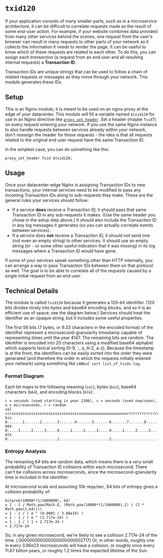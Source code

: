 # ``txid120``

If your application consists of many smaller parts, such as in a microservice architecture, it can be difficult to correlate requests made as the result of some end-user action.  For example, if your website combines data provided from many other services behind the scenes, one request from the user's browser can result in many requests to other parts of your network as it collects the information it needs to render the page.  It can be useful to know which of these requests are related to each other.  To do this, you can assign each _transaction_ (a request from an end user and all resulting internal requests) a __Transaction ID__.

Transaction IDs are unique strings that can be used to follow a chain of related requests or messages as they move through your network. This module generates these IDs.

## Setup

This is an Nginx module; it is meant to be used on an nginx proxy at the edge of your datacenter.  This module will fill a variable named ``$txid120`` for use in an Nginx directive like [``proxy_set_header``](http://nginx.org/en/docs/http/ngx_http_proxy_module.html#proxy_set_header). Set a header (maybe ``Txid``?) on every request entering your network.  If you use the same Nginx instance to also handle requests between services already within your network, don't reassign the header for those requests - the idea is that all requests related to the original end user request have the same Transaction ID.

In the simplest case, you can do something like this:

```
proxy_set_header Txid $txid120;
```

## Usage

Once your datacenter-edge Nginx is assigning Transaction IDs to new transactions, your internal services need to be modified to pass any incoming Transaction IDs along to sub-requests they make.  These are the general rules your services should follow:

* If a service **does** receive a Transaction ID, it should pass that same Transaction ID in any sub-requests it makes. (Use the same header you chose in the setup step above.)  It should also include the Transaction ID in any log messages it generates (so you can actually correlate events between services).
* If a service does **not** receive a Transaction ID, it should not send one (not even an empty string) to other services. It should use an empty string (or ``-`` or some other useful indication that it was missing) in its log messages where a Transaction ID would have gone.

If some of your services speak something other than HTTP internally, you can arrange a way to pass Transaction IDs between them on that protocol as well.  The goal is to be able to correlate all of the requests caused by a single initial request from an end user.

## Technical Details

The module is called ``txid120`` because it generates a 120-bit identifier.  (120 bits divides nicely into bytes and base64 encoding blocks, and so it is an efficient use of space; see the diagram below.) Services should treat the identifier as an opaque string, but it includes some useful properties.

The first 56 bits (7 bytes, or 9.33 characters in the encoded format) of the identifier represent a microsecond-granularity timestamp capable of representing times until the year 4147. The remaining bits are random. The identifier is encoded into 20 characters using a modified base64 alphabet which supports lexical sorting (0-9, ``:``, ``@``, A-Z, a-z).  Because the timestamp is at the front, the identifiers can be easily sorted into the order they were generated (and therefore the order in which the requests initially entered your network) using something like ``LANG=C sort list_of_txids.log``.

### Format Diagram

Each bit maps to the following meaning (``val``), bytes (``bin``), base64 characters (``b64``), and encoding blocks (``blk``):

```
c = seconds (used starting in year 2106), s = seconds (used now/soon), u = microseconds, r = random
val cccsssssssssssssssssssssssssssssssssuuuuuuuuuuuuuuuuuuuurrrrrrrrrrrrrrrrrrrrrrrrrrrrrrrrrrrrrrrrrrrrrrrrrrrrrrrrrrrrrrrr
bin 0.......1.......2.......3.......4.......5.......6.......7.......8.......9.......0.......1.......2.......3.......4.......
b64 0.....1.....2.....3.....0.....1.....2.....3.....0.....1.....2.....3.....0.....1.....2.....3.....0.....1.....2.....3.....
blk 0.......................1.......................2.......................3.......................4.......................
```

### Entropy Analysis

The remaining 64 bits are random data, which means there is a _very_ small probability of Transaction ID collisions within each microsecond. There can't be collisions across microseconds, since the microsecond-granularity time is included in the identifier.

At microsecond scale and assuming 10k reqs/sec, 64 bits of entropy gives a collision probability of:

```
bitprob(10000*(1/1000000), 64)
= 1 - 1 / Math.pow(Math.E, (Math.pow(10000*(1/1000000),2) / (2 * Math.pow(2,64))))
= 1 - 1 / ( e ^ (0.0001 / 3.68e19) )
= 1 - 1 / ( e ^ (2.717e-24) )
= 1 - 1 / ( 1 + 2.717e-24 )
= 2.717e-24
```

So, in any given microsecond, we're likely to see a collision 2.717e-24 of the time. (.000000000000000000000002717) Or, in other words, roughly one in every 3.86e23 microseconds will have a collision, or roughly once every 11.67 billion years, or roughly 1.2 times the expected lifetime of the Sun.
